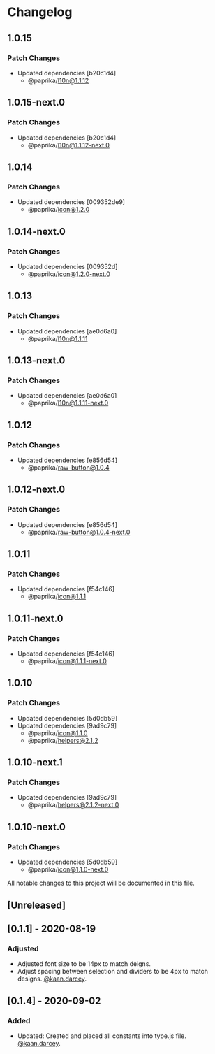 # Changelog

## 1.0.15

### Patch Changes

- Updated dependencies [b20c1d4]
  - @paprika/l10n@1.1.12

## 1.0.15-next.0

### Patch Changes

- Updated dependencies [b20c1d4]
  - @paprika/l10n@1.1.12-next.0

## 1.0.14

### Patch Changes

- Updated dependencies [009352de9]
  - @paprika/icon@1.2.0

## 1.0.14-next.0

### Patch Changes

- Updated dependencies [009352d]
  - @paprika/icon@1.2.0-next.0

## 1.0.13

### Patch Changes

- Updated dependencies [ae0d6a0]
  - @paprika/l10n@1.1.11

## 1.0.13-next.0

### Patch Changes

- Updated dependencies [ae0d6a0]
  - @paprika/l10n@1.1.11-next.0

## 1.0.12

### Patch Changes

- Updated dependencies [e856d54]
  - @paprika/raw-button@1.0.4

## 1.0.12-next.0

### Patch Changes

- Updated dependencies [e856d54]
  - @paprika/raw-button@1.0.4-next.0

## 1.0.11

### Patch Changes

- Updated dependencies [f54c146]
  - @paprika/icon@1.1.1

## 1.0.11-next.0

### Patch Changes

- Updated dependencies [f54c146]
  - @paprika/icon@1.1.1-next.0

## 1.0.10

### Patch Changes

- Updated dependencies [5d0db59]
- Updated dependencies [9ad9c79]
  - @paprika/icon@1.1.0
  - @paprika/helpers@2.1.2

## 1.0.10-next.1

### Patch Changes

- Updated dependencies [9ad9c79]
  - @paprika/helpers@2.1.2-next.0

## 1.0.10-next.0

### Patch Changes

- Updated dependencies [5d0db59]
  - @paprika/icon@1.1.0-next.0

All notable changes to this project will be documented in this file.

## [Unreleased]

## [0.1.1] - 2020-08-19

### Adjusted

- Adjusted font size to be 14px to match deigns.
- Adjust spacing between selection and dividers to be 4px to match designs. [@kaan.darcey](https://github.com/KDarcey).

## [0.1.4] - 2020-09-02

### Added

- Updated: Created and placed all constants into type.js file. [@kaan.darcey](https://github.com/KDarcey).
